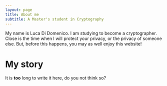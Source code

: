 ```yaml
---
layout: page
title: About me
subtitle: A Master's student in Cryptography
---
```


My name is Luca Di Domenico. I am studying to become a cryptographer. Close is the time when I will protect your privacy, or the privacy of someone else.
But, before this happens, you may as well enjoy this website!

# My story

It is **too** long to write it here, do you not think so?
